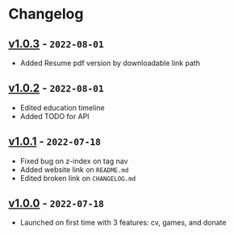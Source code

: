 # Changelog

## [v1.0.3] - `2022-08-01`

- Added Resume pdf version by downloadable link path

## [v1.0.2] - `2022-08-01`

- Edited education timeline
- Added TODO for API

## [v1.0.1] - `2022-07-18`

- Fixed bug on z-index on tag nav
- Added website link on `README.md`
- Edited broken link on `CHANGELOG.md`

## [v1.0.0] - `2022-07-18`

- Launched on first time with 3 features: cv, games, and donate

[v1.0.3]: https://github.com/buildingwatsize/resume/releases/tag/v1.0.3
[v1.0.2]: https://github.com/buildingwatsize/resume/releases/tag/v1.0.2
[v1.0.1]: https://github.com/buildingwatsize/resume/releases/tag/v1.0.1
[v1.0.0]: https://github.com/buildingwatsize/resume/releases/tag/v1.0.0
